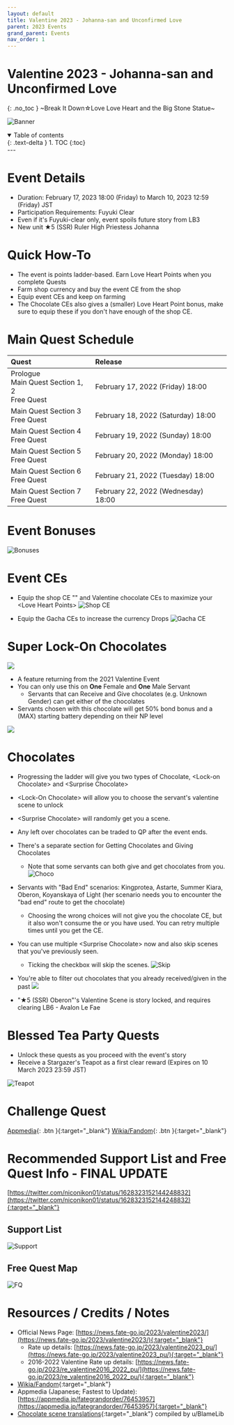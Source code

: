 ```yaml
---
layout: default
title: Valentine 2023 - Johanna-san and Unconfirmed Love
parent: 2023 Events
grand_parent: Events
nav_order: 1
---
```

# Valentine 2023 - Johanna-san and Unconfirmed Love
{: .no_toc }
~Break It Down☆Love Love Heart and the Big Stone Statue~

![Banner](https://news.fate-go.jp/wp-content/uploads/2023/valentine2023_full_mynxl/top_banner.png)

<details open markdown="block">
  <summary>
    Table of contents
  </summary>
  {: .text-delta }
1. TOC
{:toc}
</details>
---

# Event Details
- Duration: February 17, 2023 18:00 (Friday) to March 10, 2023 12:59 (Friday) JST
- Participation Requirements: Fuyuki Clear
- Even if it's Fuyuki-clear only, event spoils future story from LB3
- New unit ★5 (SSR) Ruler High Priestess Johanna

# Quick How-To
- The event is points ladder-based. Earn Love Heart Points when you complete Quests
- Farm shop currency and buy the event CE from the shop
- Equip event CEs and keep on farming
- The Chocolate CEs also gives a (smaller) Love Heart Point bonus, make sure to equip these if you don't have enough of the shop CE.

# Main Quest Schedule

| Quest | Release |
| :-- | :-- |
| Prologue<br/>Main Quest Section 1, 2<br/>Free Quest | February 17, 2022 (Friday) 18:00 |
| Main Quest Section 3<br/>Free Quest | February 18, 2022 (Saturday) 18:00 |
| Main Quest Section 4<br/>Free Quest | February 19, 2022 (Sunday) 18:00 |
| Main Quest Section 5<br/>Free Quest | February 20, 2022 (Monday) 18:00 |
| Main Quest Section 6<br/>Free Quest | February 21, 2022 (Tuesday) 18:00 |
| Main Quest Section 7<br/>Free Quest | February 22, 2022 (Wednesday) 18:00 |

# Event Bonuses
![Bonuses](https://pbs.twimg.com/media/Fpj2w7faQAUsPBY?format=jpg&name=4096x4096)

# Event CEs
- Equip the shop CE "" and Valentine chocolate CEs to maximize your &lt;Love Heart Points&gt;
![Shop CE](https://news.fate-go.jp/wp-content/uploads/2023/valentine2023_full_mynxl/info_image_07.png)

- Equip the Gacha CEs to increase the currency Drops
![Gacha CE](https://news.fate-go.jp/wp-content/uploads/2023/valentine2023_full_02_vcmpk/info_image_01.png)

# Super Lock-On Chocolates

![](https://news.fate-go.jp/wp-content/uploads/2023/valentine2023_full_mynxl/info_item_02.png)

- A feature returning from the 2021 Valentine Event
- You can only use this on **One** Female and **One** Male Servant
  - Servants that can Receive and Give chocolates (e.g. Unknown Gender) can get either of the chocolates
- Servants chosen with this chocolate will get 50% bond bonus and a (MAX) starting battery depending on their NP level

![](https://news.fate-go.jp/wp-content/uploads/2023/valentine2023_full_mynxl/info_image_04.png)
  
# Chocolates
- Progressing the ladder will give you two types of Chocolate, &lt;Lock-on Chocolate&gt; and &lt;Surprise Chocolate&gt;
- &lt;Lock-On Chocolate&gt; will allow you to choose the servant's valentine scene to unlock
- &lt;Surprise Chocolate&gt; will randomly get you a scene.
- Any left over chocolates can be traded to QP after the event ends.
- There's a separate section for Getting Chocolates and Giving Chocolates
    - Note that some servants can both give and get chocolates from you.
![Choco](https://news.fate-go.jp/wp-content/uploads/2022/valentine2022_full_mxzlw/info_image_01.png)

- Servants with "Bad End" scenarios: Kingprotea, Astarte, Summer Kiara, Oberon, Koyanskaya of Light (her scenario needs you to encounter the "bad end" route to get the chocolate)
    - Choosing the wrong choices will not give you the chocolate CE, but it also won't consume the <Lock-on Chocolate> or <Surprise Chocolate> you have used. You can retry multiple times until you get the CE.
- You can use multiple &lt;Surprise Chocolate&gt; now and also skip scenes that you've previously seen.
    - Ticking the checkbox will skip the scenes.
![Skip](https://news.fate-go.jp/wp-content/uploads/2022/valentine2022_full_mxzlw/info_image_03.png)
  
- You're able to filter out chocolates that you already received/given in the past
![](https://news.fate-go.jp/wp-content/uploads/2023/valentine2023_full_mynxl/info_image_03.png)

- "★5 (SSR) Oberon"'s Valentine Scene is story locked, and requires clearing LB6 - Avalon Le Fae

# Blessed Tea Party Quests
- Unlock these quests as you proceed with the event's story
- Receive a Stargazer's Teapot as a first clear reward (Expires on 10 March 2023 23:59 JST)

![Teapot](https://news.fate-go.jp/wp-content/uploads/2023/valentine2023_full_mynxl/info_item_03.png)

# Challenge Quest
[Appmedia](){: .btn }{:target="_blank"}
[Wikia/Fandom](https://fategrandorder.fandom.com/wiki/Valentine_2023/Challenge_Quest){: .btn }{:target="_blank"}

<!--
.edit #jp-guides 1076078664904618104 {
  "embeds": [
    {
      "title": "Event Bonuses, Recommended Support List and FQ Drops - FINAL UPDATE",
      "description": "https://twitter.com/niconikon01/status/1628323152144248832 \n\n Last updated <t:1677089280:F> (<t:1677089280:R>)",
      "image": "https://pbs.twimg.com/media/Fpj2w7faQAUsPBY?format=jpg&name=4096x4096"
    },
    {
      "image": "https://pbs.twimg.com/media/Fpj2xytaYAAgn-n?format=jpg&name=large"
    },
    {
      "image": "https://pbs.twimg.com/media/Fpj2vZlacAIo2Ec?format=jpg&name=4096x4096"
    }
  ]
}
-->

# Recommended Support List and Free Quest Info - FINAL UPDATE
[https://twitter.com/niconikon01/status/1628323152144248832](https://twitter.com/niconikon01/status/1628323152144248832){:target="_blank"}

## Support List

![Support](https://pbs.twimg.com/media/Fpj2xytaYAAgn-n?format=jpg&name=large)

## Free Quest Map

![FQ](https://pbs.twimg.com/media/Fpj2vZlacAIo2Ec?format=jpg&name=4096x4096)

# Resources / Credits / Notes

- Official News Page: [https://news.fate-go.jp/2023/valentine2023/](https://news.fate-go.jp/2023/valentine2023/){:target="_blank"}
    - Rate up details: [https://news.fate-go.jp/2023/valentine2023_pu/](https://news.fate-go.jp/2023/valentine2023_pu/){:target="_blank"}
    - 2016-2022 Valentine Rate up details: [https://news.fate-go.jp/2023/re_valentine2016_2022_pu/](https://news.fate-go.jp/2023/re_valentine2016_2022_pu/){:target="_blank"}
- [Wikia/Fandom](https://fategrandorder.fandom.com/wiki/Valentine_2023){:target="_blank"}
- Appmedia (Japanese; Fastest to Update): [https://appmedia.jp/fategrandorder/76453957](https://appmedia.jp/fategrandorder/76453957){:target="_blank"}
- [Chocolate scene translations](https://redd.it/1140etc){:target="_blank"} compiled by u/BlameLib